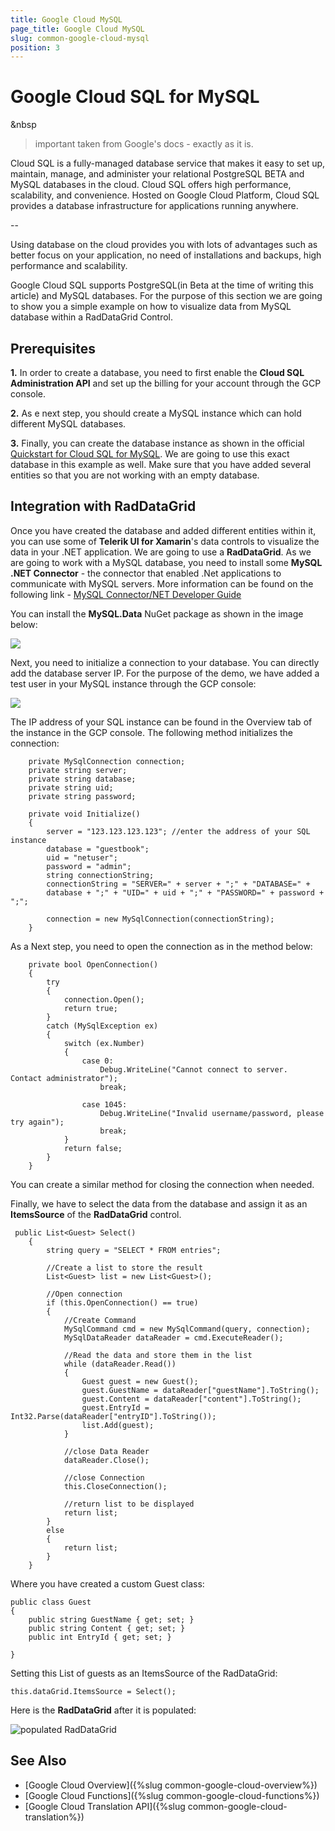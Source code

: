 ```yaml
---
title: Google Cloud MySQL 
page_title: Google Cloud MySQL 
slug: common-google-cloud-mysql
position: 3
---
```


# Google Cloud SQL for MySQL 

&nbsp

>important taken from Google's docs - exactly as it is.

Cloud SQL is a fully-managed database service that makes it easy to set up, maintain, manage, and administer your relational PostgreSQL BETA and MySQL databases in the cloud. Cloud SQL offers high performance, scalability, and convenience. Hosted on Google Cloud Platform, Cloud SQL provides a database infrastructure for applications running anywhere.

--

Using database on the cloud provides you with lots of advantages such as better focus on your application, no need of installations and backups, high performance and scalability.

Google Cloud SQL supports PostgreSQL(in Beta at the time of writing this article) and MySQL databases. For the purpose of this section we are going to show you a simple example on how to visualize data from MySQL database within a RadDataGrid Control.

## Prerequisites

**1.** In order to create a database, you need to first enable the **Cloud SQL Administration API** and set up the billing for your account through the GCP console.

**2.** As e next step, you should create a MySQL instance which can hold different MySQL databases.

**3.** Finally, you can create the database instance as shown in the official [Quickstart for Cloud SQL for MySQL](https://cloud.google.com/sql/docs/mysql/quickstart). We are going to use this exact database in this example as well. Make sure that you have added several entities so that you are not working with an empty database.

## Integration with RadDataGrid

Once you have created the database and added different entities within it, you can use some of **Telerik UI for Xamarin**'s data controls to visualize the data in your .NET application. We are going to use a **RadDataGrid**.
As we are going to work with a MySQL database, you need to install some **MySQL .NET Connector** - the connector that enabled .Net applications to communicate with MySQL servers. More information can be found on the following link - [MySQL Connector/NET Developer Guide](https://dev.mysql.com/doc/connector-net/en/)

You can install the **MySQL.Data** NuGet package as shown in the image below:

![](../images/mysql_nuget_package.png)

Next, you need to initialize a connection to your database. You can directly add the database server IP. For the purpose of the demo, we have added a test user in your MySQL instance through the GCP console:

![](../images/cloud_sql_user.png)

The IP address of your SQL instance can be found in the Overview tab of the instance in the GCP console. The following method initializes the connection:
	
		private MySqlConnection connection;
		private string server;
	    private string database;
		private string uid;
		private string password;
	
        private void Initialize()
        {
            server = "123.123.123.123"; //enter the address of your SQL instance 
            database = "guestbook";
            uid = "netuser";
            password = "admin";
            string connectionString;
            connectionString = "SERVER=" + server + ";" + "DATABASE=" +
            database + ";" + "UID=" + uid + ";" + "PASSWORD=" + password + ";";

            connection = new MySqlConnection(connectionString);
        }

As a Next step, you need to open the connection as in the method below:

        private bool OpenConnection()
        {
            try
            {
                connection.Open();
                return true;
            }
            catch (MySqlException ex)
            {
                switch (ex.Number)
                {
                    case 0:
                        Debug.WriteLine("Cannot connect to server.  Contact administrator");
                        break;

                    case 1045:
                        Debug.WriteLine("Invalid username/password, please try again");
                        break;
                }
                return false;
            }
        }

You can create a similar method for closing the connection when needed.

Finally, we have to select the data from the database and assign it as an **ItemsSource** of the **RadDataGrid** control.

     public List<Guest> Select()
        {
            string query = "SELECT * FROM entries";

            //Create a list to store the result
            List<Guest> list = new List<Guest>();

            //Open connection
            if (this.OpenConnection() == true)
            {
                //Create Command
                MySqlCommand cmd = new MySqlCommand(query, connection);
                MySqlDataReader dataReader = cmd.ExecuteReader();

                //Read the data and store them in the list
                while (dataReader.Read())
                {
                    Guest guest = new Guest();
                    guest.GuestName = dataReader["guestName"].ToString();
                    guest.Content = dataReader["content"].ToString();
                    guest.EntryId = Int32.Parse(dataReader["entryID"].ToString());
                    list.Add(guest);
                }

                //close Data Reader
                dataReader.Close();

                //close Connection
                this.CloseConnection();

                //return list to be displayed
                return list;
            }
            else
            {
                return list;
            }
        } 

Where you have created a custom Guest class:

	public class Guest
    {
        public string GuestName { get; set; }
        public string Content { get; set; }
        public int EntryId { get; set; }

    }

Setting this List of guests as an ItemsSource of the RadDataGrid:

    this.dataGrid.ItemsSource = Select();

Here is the **RadDataGrid** after it is populated:

![populated RadDataGrid](../images/sql_database.png)

## See Also

- [Google Cloud Overview]({%slug common-google-cloud-overview%})
- [Google Cloud Functions]({%slug common-google-cloud-functions%})
- [Google Cloud Translation API]({%slug common-google-cloud-translation%})